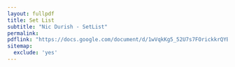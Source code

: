 ```yaml
---
layout: fullpdf
title: Set List
subtitle: "Nic Durish - SetList"
permalink: 
pdflink: "https://docs.google.com/document/d/1wVqkKg5_52U7s7FOrickkrQYBEzvyuTJ8XKkvCDEFZY/edit?usp=sharing"
sitemap:
  exclude: 'yes'
---
```

